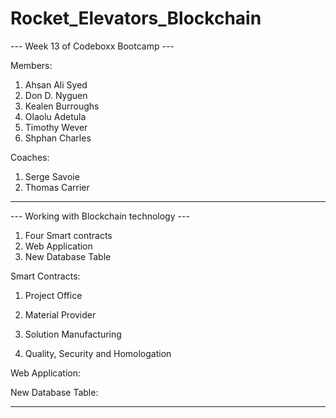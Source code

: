 # Rocket_Elevators_Blockchain

--- Week 13 of Codeboxx Bootcamp ---

Members:
1. Ahsan Ali Syed
2. Don D. Nyguen 
3. Kealen Burroughs
4. Olaolu Adetula
5. Timothy Wever
6. Shphan Charles

Coaches:
1. Serge Savoie
2. Thomas Carrier

-------------------------------------------------------------------------

--- Working with Blockchain technology ---

1. Four Smart contracts
2. Web Application 
3. New Database Table 

Smart Contracts:

1. Project Office


2. Material Provider


3. Solution Manufacturing


4. Quality, Security and Homologation



Web Application:



New Database Table:


-------------------------------------------------------------------------
